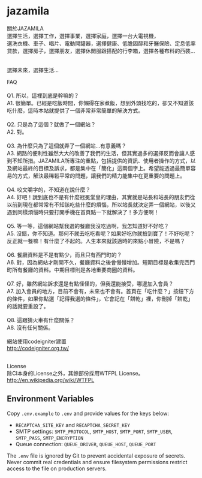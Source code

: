 jazamila
========

關於JAZAMILA
<br>選擇生活，選擇工作，選擇事業，選擇家庭，選擇一台大電視機，
<br>選洗衣機、車子、唱片、電動開罐器，選擇健康、低膽固醇和牙醫保險、定息低率貸款，選擇房子，選擇朋友，選擇休閒服跟搭配的行李箱，選擇各種布料的西裝...

<br>選擇未來，選擇生活...

FAQ
<br><br>Q1. 所以，這裡到底是幹嘛的？
<br>A1. 很簡單。已經是吃飯時間，你懶得在家煮飯，想到外頭找吃的，卻又不知道該吃什麼，這時本站就提供了一個非常非常簡單的解決方式。
<br><br>Q2. 只是為了這個？就做了一個網站？
<br>A2. 對。
<br><br>Q3. 為什麼只為了這個就弄了一個網站...有意義嗎？
<br>A3. 網路的便利性雖然大大的改善了我們的生活，但其實過多的選擇反而會讓人感到不知所措。JAZAMILA所專注的重點，包括提供的資訊、使用者操作的方式，以及網站最終的目標及訴求，都是集中在「簡化」這兩個字上。希望能透過最簡單容易的方式，解決最稀鬆平常的問題，讓我們的精力能集中在更重要的問題上。
<br><br>Q4. 咬文嚼字的，不知道在說什麼？
<br>A4. 好吧！說到底也不是有什麼冠冕堂皇的理由，其實就是站長和站長的朋友們從以前到現在都常常有不知該吃些什麼的煩惱，所以站長就決定弄一個網站，以後又遇到同樣煩惱時只要打開手機在首頁點一下就解決了！多方便啊！
<br><br>Q5. 等一等，這個網站幫我選的餐廳我沒吃過啊，我怎知道好不好吃？
<br>A5. 沒錯，你不知道。那何不就去吃吃看呢？如果好吃你就撿到寶了！不好吃呢？反正就一餐嘛！有什麼了不起的。人生本來就該適時的來點小冒險，不是嗎？
<br><br>Q6. 餐廳資料是不是有點少，而且只有西門町的？
<br>A6. 對，因為網站才剛開不久，餐廳資料之後會慢慢增加。短期目標是收集完西門町所有餐廳的資料。中期目標則是各地重要商圈的資料。
<br><br>Q7. 好，雖然網站訴求還是有點怪怪的，但我還能接受，哪邊加入會員？
<br>A7. 加入會員的地方，目前不會有，未來也不會有。首頁在「吃什麼？」按鈕下方的條件，如果你點選「記得我選的條件」，它會記在「餅乾」裡，你刪掉「餅乾」的話就要重設了。
<br><br>Q8. 這跟猜火車有什麼關係？
<br>A8. 沒有任何關係。
<br>
<br>網站使用codeigniter建置
<br>http://codeigniter.org.tw/

<br>License
<br>除CI本身的License之外，其餘部份採用WTFPL License。
<br>http://en.wikipedia.org/wiki/WTFPL


Environment Variables
----------------------
Copy `.env.example` to `.env` and provide values for the keys below:

* `RECAPTCHA_SITE_KEY` and `RECAPTCHA_SECRET_KEY`
* SMTP settings: `SMTP_PROTOCOL`, `SMTP_HOST`, `SMTP_PORT`, `SMTP_USER`, `SMTP_PASS`, `SMTP_ENCRYPTION`
* Queue connection: `QUEUE_DRIVER`, `QUEUE_HOST`, `QUEUE_PORT`

The `.env` file is ignored by Git to prevent accidental exposure of secrets. Never commit real credentials and ensure filesystem permissions restrict access to the file on production servers.
